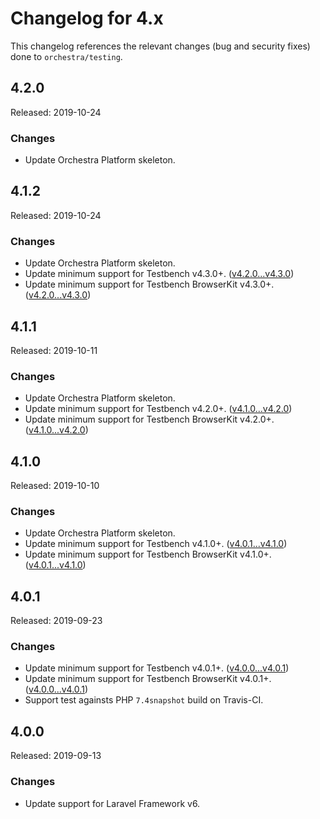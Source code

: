# Changelog for 4.x

This changelog references the relevant changes (bug and security fixes) done to `orchestra/testing`.

## 4.2.0

Released: 2019-10-24

### Changes

* Update Orchestra Platform skeleton.

## 4.1.2

Released: 2019-10-24

### Changes

* Update Orchestra Platform skeleton.
* Update minimum support for Testbench v4.3.0+. ([v4.2.0...v4.3.0](https://github.com/orchestral/testbench/compare/v4.2.0...v4.3.0))
* Update minimum support for Testbench BrowserKit v4.3.0+. ([v4.2.0...v4.3.0](https://github.com/orchestral/testbench-browser-kit/compare/v4.2.0...v4.3.0))

## 4.1.1

Released: 2019-10-11

### Changes

* Update Orchestra Platform skeleton.
* Update minimum support for Testbench v4.2.0+. ([v4.1.0...v4.2.0](https://github.com/orchestral/testbench/compare/v4.1.0...v4.2.0))
* Update minimum support for Testbench BrowserKit v4.2.0+. ([v4.1.0...v4.2.0](https://github.com/orchestral/testbench-browser-kit/compare/v4.1.0...v4.2.0))

## 4.1.0

Released: 2019-10-10

### Changes

* Update Orchestra Platform skeleton.
* Update minimum support for Testbench v4.1.0+. ([v4.0.1...v4.1.0](https://github.com/orchestral/testbench/compare/v4.0.1...v4.1.0))
* Update minimum support for Testbench BrowserKit v4.1.0+. ([v4.0.1...v4.1.0](https://github.com/orchestral/testbench-browser-kit/compare/v4.0.1...v4.1.0))

## 4.0.1

Released: 2019-09-23

### Changes

* Update minimum support for Testbench v4.0.1+. ([v4.0.0...v4.0.1](https://github.com/orchestral/testbench/compare/v4.0.0...v4.0.1))
* Update minimum support for Testbench BrowserKit v4.0.1+. ([v4.0.0...v4.0.1](https://github.com/orchestral/testbench-browser-kit/compare/v4.0.0...v4.0.1))
* Support test againsts PHP `7.4snapshot` build on Travis-CI.

## 4.0.0

Released: 2019-09-13

### Changes

* Update support for Laravel Framework v6.
